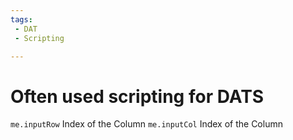 ```yaml
---
tags:
 - DAT
 - Scripting

---
```


# Often used scripting for DATS

`me.inputRow` Index of the Column
`me.inputCol` Index of the Column